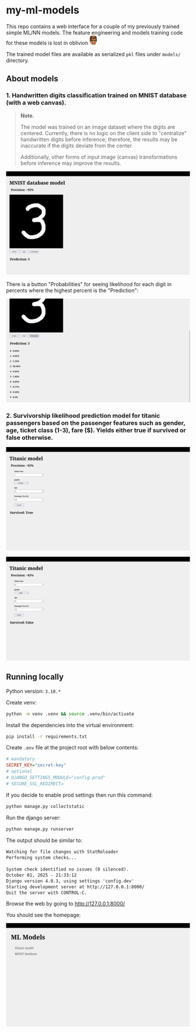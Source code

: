 # my-ml-models

This repo contains a web interface for a couple of my previously trained simple ML/NN models. The feature engineering and models training code for these models is lost in oblivion ![doomperson](docs/images/secret.png)

The trained model files are available as serialized `pkl` files under `models/` directory.


## About models

### 1. Handwritten digits classification trained on MNIST database (with a web canvas).
> **Note.**
> 
> The model was trained on an image dataset where the digits are centered. Currently, there is no logic on the client side to "centralize" handwritten digits before inference; therefore, the results may be inaccurate if the digits deviate from the center.
> 
> Additionally, other forms of input image (canvas) transformations before inference may improve the results.

![docs/images/mnist_prediction_3.png](docs/images/mnist_prediction_3.png)

There is a button "Probabilities" for seeing likelihood for each digit in percents where the highest percent is the "Prediction":

![docs/images/mnist_prediction_3_probabilities.png](docs/images/mnist_prediction_3_probabilities.png)


### 2. Survivorship likelihood prediction model for titanic passengers based on the passenger features such as gender, age, ticket class (1-3), fare ($). Yields either true if survived or false otherwise.

![docs/images/titanic_survived_true.png](docs/images/titanic_survived_true.png)

![docs/images/titanic_survived_false.png](docs/images/titanic_survived_false.png)



## Running locally
Python version: `3.10.*`

Create venv:
```bash
python -m venv .venv && source .venv/bin/activate
```

Install the dependencies into the virtual environment:
```bash
pip install -r requirements.txt
```

Create `.env` file at the project root with below contents:
```ini
# mandatory
SECRET_KEY="secret-key"
# optional
# DJANGO_SETTINGS_MODULE="config.prod"
# SECURE_SSL_REDIRECT=
```
If you decide to enable prod settings then run this command:
```bash
python manage.py collectstatic
```


Run the django server:
```bash
python manage.py runserver
```

The output should be similar to:
```
Watching for file changes with StatReloader
Performing system checks...

System check identified no issues (0 silenced).
October 01, 2025 - 21:33:12
Django version 4.0.3, using settings 'config.dev'
Starting development server at http://127.0.0.1:8000/
Quit the server with CONTROL-C.
```

Browse the web by going to http://127.0.0.1:8000/

You should see the homepage:

![docs/images/menu.png](docs/images/menu.png)

